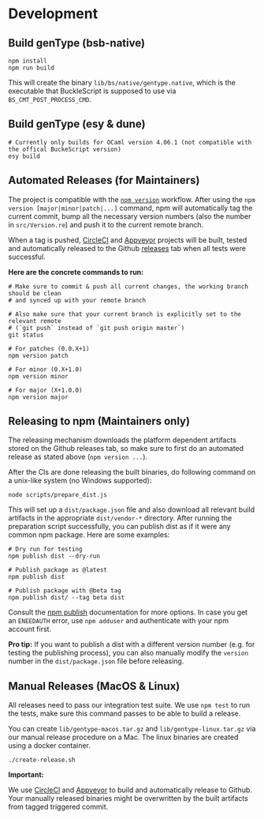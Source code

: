 # Development

## Build genType (bsb-native)

```
npm install
npm run build
```

This will create the binary `lib/bs/native/gentype.native`, which is the executable that BuckleScript is supposed to use via `BS_CMT_POST_PROCESS_CMD`.

## Build genType (esy & dune)

```
# Currently only builds for OCaml version 4.06.1 (not compatible with the offical BuckeScript version)
esy build
```

## Automated Releases (for Maintainers)

The project is compatible with the [`npm version`](https://docs.npmjs.com/cli/version) workflow. After using the `npm version [major|minor|patch|...]` command, npm will automatically tag the current commit, bump all the necessary version numbers (also the number in `src/Version.re`) and push it to the current remote branch.

When a tag is pushed, [CircleCI](https://circleci.com/gh/cristianoc/genType) and [Appveyor](https://ci.appveyor.com/project/cristianoc/gentype) projects will be built, tested and automatically released to the Github [releases](https://github.com/cristianoc/genType/releases) tab when all tests were successful.

**Here are the concrete commands to run:**

```
# Make sure to commit & push all current changes, the working branch should be clean
# and synced up with your remote branch

# Also make sure that your current branch is explicitly set to the relevant remote
# (`git push` instead of `git push origin master`)
git status

# For patches (0.0.X+1)
npm version patch

# For minor (0.X+1.0)
npm version minor

# For major (X+1.0.0)
npm version major
```

## Releasing to npm (Maintainers only)

The releasing mechanism downloads the platform dependent artifacts stored on the Github releases tab, so make sure to first do an automated release as stated above (`npm version ...`).

After the CIs are done releasing the built binaries, do following command on a unix-like system (no Windows supported):

```
node scripts/prepare_dist.js
```

This will set up a `dist/package.json` file and also download all relevant build artifacts in the appropriate `dist/vendor-*` directory. After running the preparation script successfully, you can publish dist as if it were any common npm package. Here are some examples:

```
# Dry run for testing
npm publish dist --dry-run

# Publish package as @latest
npm publish dist

# Publish package with @beta tag
npm publish dist/ --tag beta dist
```

Consult the [npm publish](https://docs.npmjs.com/cli/publish) documentation for more options.
In case you get an `ENEEDAUTH` error, use `npm adduser` and authenticate with your npm account first.

**Pro tip:** If you want to publish a dist with a different version number (e.g. for testing the publishing process), you can also manually modify the `version` number in the `dist/package.json` file before releasing.

## Manual Releases (MacOS & Linux)

All releases need to pass our integration test suite. We use `npm test` to run the tests, make sure this command passes to be able to build a release.

You can create `lib/gentype-macos.tar.gz` and `lib/gentype-linux.tar.gz` via our manual release procedure on a Mac. The linux binaries are created using a docker container.

```
./create-release.sh
```

**Important:**

We use [CircleCI](https://circleci.com/gh/cristianoc/genType) and [Appveyor](https://ci.appveyor.com/project/ryyppy/gentype) to build and automatically release to Github. Your manually released binaries might be overwritten by the built artifacts from tagged triggered commit.
